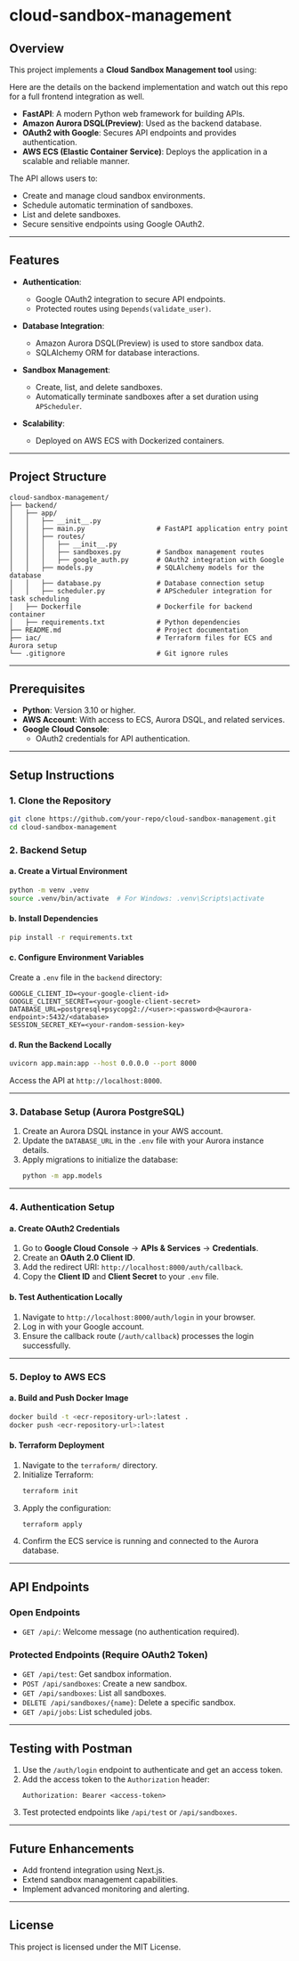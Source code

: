 # cloud-sandbox-management

## Overview

This project implements a **Cloud Sandbox Management tool** using:

Here are the details on the backend implementation and watch out this repo for a full frontend integration as well. 

- **FastAPI**: A modern Python web framework for building APIs.
- **Amazon Aurora DSQL(Preview)**: Used as the backend database.
- **OAuth2 with Google**: Secures API endpoints and provides authentication.
- **AWS ECS (Elastic Container Service)**: Deploys the application in a scalable and reliable manner.

The API allows users to:
- Create and manage cloud sandbox environments.
- Schedule automatic termination of sandboxes.
- List and delete sandboxes.
- Secure sensitive endpoints using Google OAuth2.

---

## Features

- **Authentication**:
  - Google OAuth2 integration to secure API endpoints.
  - Protected routes using `Depends(validate_user)`.

- **Database Integration**:
  - Amazon Aurora DSQL(Preview) is used to store sandbox data.
  - SQLAlchemy ORM for database interactions.

- **Sandbox Management**:
  - Create, list, and delete sandboxes.
  - Automatically terminate sandboxes after a set duration using `APScheduler`.

- **Scalability**:
  - Deployed on AWS ECS with Dockerized containers.

---

## Project Structure

```
cloud-sandbox-management/
├── backend/
│   ├── app/
│   │   ├── __init__.py
│   │   ├── main.py                  # FastAPI application entry point
│   │   ├── routes/
│   │   │   ├── __init__.py
│   │   │   ├── sandboxes.py         # Sandbox management routes
│   │   │   ├── google_auth.py       # OAuth2 integration with Google
│   │   ├── models.py                # SQLAlchemy models for the database
│   │   ├── database.py              # Database connection setup
│   │   ├── scheduler.py             # APScheduler integration for task scheduling
│   ├── Dockerfile                   # Dockerfile for backend container
│   ├── requirements.txt             # Python dependencies
├── README.md                        # Project documentation
├── iac/                             # Terraform files for ECS and Aurora setup
└── .gitignore                       # Git ignore rules
```

---

## Prerequisites

- **Python**: Version 3.10 or higher.
- **AWS Account**: With access to ECS, Aurora DSQL, and related services.
- **Google Cloud Console**:
  - OAuth2 credentials for API authentication.

---

## Setup Instructions

### 1. Clone the Repository
```bash
git clone https://github.com/your-repo/cloud-sandbox-management.git
cd cloud-sandbox-management
```

### 2. Backend Setup

#### a. Create a Virtual Environment
```bash
python -m venv .venv
source .venv/bin/activate  # For Windows: .venv\Scripts\activate
```

#### b. Install Dependencies
```bash
pip install -r requirements.txt
```

#### c. Configure Environment Variables
Create a `.env` file in the `backend` directory:
```env
GOOGLE_CLIENT_ID=<your-google-client-id>
GOOGLE_CLIENT_SECRET=<your-google-client-secret>
DATABASE_URL=postgresql+psycopg2://<user>:<password>@<aurora-endpoint>:5432/<database>
SESSION_SECRET_KEY=<your-random-session-key>
```

#### d. Run the Backend Locally
```bash
uvicorn app.main:app --host 0.0.0.0 --port 8000
```

Access the API at `http://localhost:8000`.

---

### 3. Database Setup (Aurora PostgreSQL)

1. Create an Aurora DSQL instance in your AWS account.
2. Update the `DATABASE_URL` in the `.env` file with your Aurora instance details.
3. Apply migrations to initialize the database:
   ```bash
   python -m app.models
   ```

---

### 4. Authentication Setup

#### a. Create OAuth2 Credentials
1. Go to **Google Cloud Console** → **APIs & Services** → **Credentials**.
2. Create an **OAuth 2.0 Client ID**.
3. Add the redirect URI: `http://localhost:8000/auth/callback`.
4. Copy the **Client ID** and **Client Secret** to your `.env` file.

#### b. Test Authentication Locally
1. Navigate to `http://localhost:8000/auth/login` in your browser.
2. Log in with your Google account.
3. Ensure the callback route (`/auth/callback`) processes the login successfully.

---

### 5. Deploy to AWS ECS

#### a. Build and Push Docker Image
```bash
docker build -t <ecr-repository-url>:latest .
docker push <ecr-repository-url>:latest
```

#### b. Terraform Deployment
1. Navigate to the `terraform/` directory.
2. Initialize Terraform:
   ```bash
   terraform init
   ```
3. Apply the configuration:
   ```bash
   terraform apply
   ```
4. Confirm the ECS service is running and connected to the Aurora database.

---

## API Endpoints

### Open Endpoints
- `GET /api/`: Welcome message (no authentication required).

### Protected Endpoints (Require OAuth2 Token)
- `GET /api/test`: Get sandbox information.
- `POST /api/sandboxes`: Create a new sandbox.
- `GET /api/sandboxes`: List all sandboxes.
- `DELETE /api/sandboxes/{name}`: Delete a specific sandbox.
- `GET /api/jobs`: List scheduled jobs.

---

## Testing with Postman

1. Use the `/auth/login` endpoint to authenticate and get an access token.
2. Add the access token to the `Authorization` header:
   ```
   Authorization: Bearer <access-token>
   ```
3. Test protected endpoints like `/api/test` or `/api/sandboxes`.

---

## Future Enhancements

- Add frontend integration using Next.js.
- Extend sandbox management capabilities.
- Implement advanced monitoring and alerting.

---

## License
This project is licensed under the MIT License.


